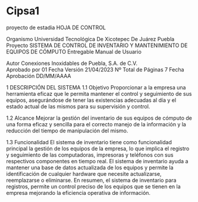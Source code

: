 # Cipsa1
proyecto de estadia 
HOJA DE CONTROL

Organismo	Universidad Tecnológica De Xicotepec De Juárez Puebla 
Proyecto	SISTEMA DE CONTROL DE INVENTARIO Y MANTENIMIENTO DE EQUIPOS DE CÓMPUTO
Entregable	Manual de Usuario

Autor	Conexiones Inoxidables de Puebla, S.A. de C.V.  
Aprobado por	01	Fecha Versión	21/04/2023
Nº Total de Páginas	7	Fecha Aprobación	DD/MM/AAAA
	

1 DESCRIPCIÓN DEL SISTEMA
1.1 	Objetivo
Proporcionar a la empresa una herramienta eficaz que le permita mantener el control y seguimiento de sus equipos, asegurándose de tener las existencias adecuadas al día y el estado actual de las mismos para su supervisión y control. 

1.2 	Alcance
Mejorar la gestión del inventario de sus equipos de cómputo de una forma eficaz y sencilla para el correcto manejo de la información y la reducción del tiempo de manipulación del mismo.

1.3 	Funcionalidad
El sistema de inventario tiene como funcionalidad principal la gestión de los equipos de la empresa, lo que implica el registro y seguimiento de las computadoras, impresoras y teléfonos con sus respectivos componentes en tiempo real. El sistema de inventario ayuda a mantener una base de datos actualizada de los equipos y permite la identificación de cualquier hardware que necesite actualizarse, reemplazarse o eliminarse.
En resumen, el sistema de inventario para registros, permite un control preciso de los equipos que se tienen en la empresa mejorando la eficiencia operativa de información.

